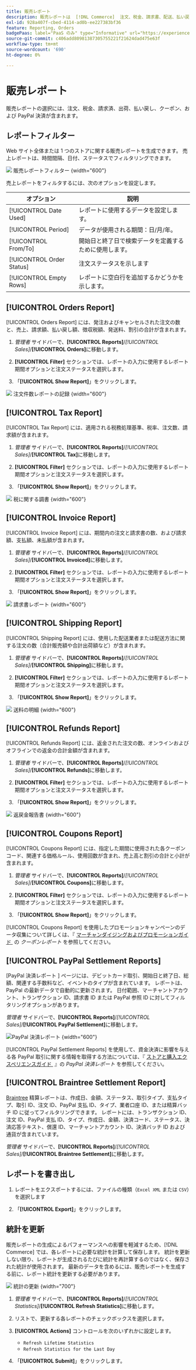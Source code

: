 ```yaml
---
title: 販売レポート
description: 販売レポートは  [!DNL Commerce]  注文、税金、請求書、配送、払い戻し、クーポン、および PayPal 決済を追跡するのに役立ちます。
exl-id: 928a407f-cbed-4114-ad0b-ee227383bf36
feature: Reporting, Orders
badgePaas: label="PaaS のみ" type="Informative" url="https://experienceleague.adobe.com/ja/docs/commerce/user-guides/product-solutions" tooltip="Adobe Commerce on Cloud プロジェクト（Adobeが管理する PaaS インフラストラクチャ）およびオンプレミスプロジェクトにのみ適用されます。"
source-git-commit: c406add80981387305755221f21624dad475e63f
workflow-type: tm+mt
source-wordcount: '690'
ht-degree: 0%

---
```


# 販売レポート

販売レポートの選択には、注文、税金、請求済、出荷、払い戻し、クーポン、および PayPal 決済が含まれます。

## レポートフィルター

Web サイト全体または 1 つのストアに関する販売レポートを生成できます。 売上レポートは、時間間隔、日付、ステータスでフィルタリングできます。

![&#x200B; 販売レポートフィルター &#x200B;](./assets/tax-report.png){width="600"}

売上レポートをフィルタするには、次のオプションを設定します。

| オプション | 説明 |
|--- |--- |
| [!UICONTROL Date Used] | レポートに使用するデータを設定します。 |
| [!UICONTROL Period] | データが使用される期間：日/月/年。 |
| [!UICONTROL From/To] | 開始日と終了日で検索データを定義するために使用します。 |
| [!UICONTROL Order Status] | 注文ステータスを示します |
| [!UICONTROL Empty Rows] | レポートに空白行を追加するかどうかを示します。 |

## [!UICONTROL Orders Report]

[!UICONTROL Orders Report] には、発注およびキャンセルされた注文の数と、売上、請求額、払い戻し額、徴収税額、発送料、割引の合計が含まれます。

1. _管理者_ サイドバーで、**[!UICONTROL Reports]**/_[!UICONTROL Sales]_/**[!UICONTROL Orders]**&#x200B;に移動します。

1. **[!UICONTROL Filter]** セクションでは、レポートの入力に使用するレポート期間オプションと注文ステータスを選択します。

1. 「**[!UICONTROL Show Report]**」をクリックします。

![&#x200B; 注文件数レポートの記録 &#x200B;](./assets/order-report-records.png){width="600"}

## [!UICONTROL Tax Report]

[!UICONTROL Tax Report] には、適用される税務処理基準、税率、注文数、請求額が含まれます。

1. _管理者_ サイドバーで、**[!UICONTROL Reports]**/_[!UICONTROL Sales]_/**[!UICONTROL Tax]**&#x200B;に移動します。

1. **[!UICONTROL Filter]** セクションでは、レポートの入力に使用するレポート期間オプションと注文ステータスを選択します。


1. 「**[!UICONTROL Show Report]**」をクリックします。

![&#x200B; 税に関する調書 &#x200B;](./assets/tax-report-records.png){width="600"}

## [!UICONTROL Invoice Report]

[!UICONTROL Invoice Report] には、期間内の注文と請求書の数、および請求額、支払額、未払額が含まれます。

1. _管理者_ サイドバーで、**[!UICONTROL Reports]**/_[!UICONTROL Sales]_/**[!UICONTROL Invoiced]**&#x200B;に移動します。

1. **[!UICONTROL Filter]** セクションでは、レポートの入力に使用するレポート期間オプションと注文ステータスを選択します。

1. 「**[!UICONTROL Show Report]**」をクリックします。

![&#x200B; 請求書レポート &#x200B;](./assets/sales-invoiced.png){width="600"}

## [!UICONTROL Shipping Report]

[!UICONTROL Shipping Report] には、使用した配送業者または配送方法に関する注文の数（合計販売額や合計出荷額など）が含まれます。

1. _管理者_ サイドバーで、**[!UICONTROL Reports]**/_[!UICONTROL Sales]_/**[!UICONTROL Shipping]**&#x200B;に移動します。

1. **[!UICONTROL Filter]** セクションでは、レポートの入力に使用するレポート期間オプションと注文ステータスを選択します。

1. 「**[!UICONTROL Show Report]**」をクリックします。

![&#x200B; 送料の明細 &#x200B;](./assets/shipping.png){width="600"}

## [!UICONTROL Refunds Report]

[!UICONTROL Refunds Report] には、返金された注文の数、オンラインおよびオフラインでの返金の合計金額が含まれます。

1. _管理者_ サイドバーで、**[!UICONTROL Reports]**/_[!UICONTROL Sales]_/**[!UICONTROL Refunds]**&#x200B;に移動します。

1. **[!UICONTROL Filter]** セクションでは、レポートの入力に使用するレポート期間オプションと注文ステータスを選択します。

1. 「**[!UICONTROL Show Report]**」をクリックします。

![&#x200B; 返戻金報告書 &#x200B;](./assets/sales-refunds.png){width="600"}

## [!UICONTROL Coupons Report]

[!UICONTROL Coupons Report] には、指定した期間に使用された各クーポンコード、関連する価格ルール、使用回数が含まれ、売上高と割引の合計と小計が含まれます。

1. _管理者_ サイドバーで、**[!UICONTROL Reports]**/_[!UICONTROL Sales]_/**[!UICONTROL Coupons]**&#x200B;に移動します。

1. **[!UICONTROL Filter]** セクションでは、レポートの入力に使用するレポート期間オプションと注文ステータスを選択します。

1. 「**[!UICONTROL Show Report]**」をクリックします。

[!UICONTROL Coupons Report] を使用したプロモーションキャンペーンのデータ収集について詳しくは、『 [&#x200B; マーチャンダイジングおよびプロモーションガイド &#x200B;](../merchandising-promotions/price-rules-cart-coupon.md#coupons-report) の _クーポンレポート_ を参照してください。

<!--- ![Coupons Report](./assets/sales-coupons.png) need coupon data  -->

## [!UICONTROL PayPal Settlement Reports]

[PayPal 決済レポート ] ページには、デビットカード取引、開始日と終了日、総額、関連する手数料など、イベントのタイプが含まれています。 レポートは、PayPal の最新データで自動的に更新されます。 日付範囲、マーチャントアカウント、トランザクション ID、請求書 ID または PayPal 参照 ID に対してフィルタリングオプションがあります。

_管理者_ サイドバーで、**[!UICONTROL Reports]**/_[!UICONTROL Sales]_/**[!UICONTROL PayPal Settlement]**&#x200B;に移動します。

![PayPal 決済レポート &#x200B;](./assets/reports-sales-paypal-settlement.png){width="600"}

[!UICONTROL PayPal Settlement Reports] を使用して、資金決済に影響を与える各 PayPal 取引に関する情報を取得する方法については、『 [&#x200B; ストアと購入エクスペリエンスガイド &#x200B;](../stores-purchase/paypal-settlement-reports.md) 』の _PayPal 決済レポート_ を参照してください。

## [!UICONTROL Braintree Settlement Report]

[Braintree](../stores-purchase/braintree.md) 精算レポートは、作成日、金額、ステータス、取引タイプ、支払タイプ、取引 ID、注文 ID、PayPal 支払 ID、タイプ、業者口座 ID、または精算バッチ ID に従ってフィルタリングできます。 レポートには、トランザクション ID、注文 ID、PayPal 支払 ID、タイプ、作成日、金額、決済コード、ステータス、決済応答テキスト、償還 ID、マーチャントアカウント ID、決済バッチ ID および通貨が含まれています。

_管理者_ サイドバーで、**[!UICONTROL Reports]**/_[!UICONTROL Sales]_/**[!UICONTROL Braintree Settlement]**&#x200B;に移動します。

<!--- ![Braintree Settlement Report](./assets/braintree-settlement.png) need a Braintree connection to update report screen -->

## レポートを書き出し

1. レポートをエクスポートするには、ファイルの種類（`Excel XML` または `CSV`）を選択します

1. 「**[!UICONTROL Export]**」をクリックします。

## 統計を更新

販売レポートの生成によるパフォーマンスへの影響を軽減するため、[!DNL Commerce] では、各レポートに必要な統計を計算して保存します。 統計を更新しない限り、レポートが生成されるたびに統計を再計算するのではなく、保存された統計が使用されます。 最新のデータを含めるには、販売レポートを生成する前に、レポート統計を更新する必要があります。

![&#x200B; 統計の更新 &#x200B;](./assets/refresh-stats.png){width="700"}

1. _管理者_ サイドバーで、**[!UICONTROL Reports]**/_[!UICONTROL Statistics]_/**[!UICONTROL Refresh Statistics]**&#x200B;に移動します。

1. リストで、更新する各レポートのチェックボックスを選択します。

1. **[!UICONTROL Actions]** コントロールを次のいずれかに設定します。

   - `Refresh Lifetime Statistics`
   - `Refresh Statistics for the Last Day`

1. 「**[!UICONTROL Submit]**」をクリックします。
